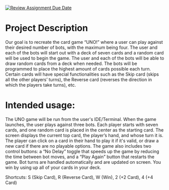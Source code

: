 [![Review Assignment Due Date](https://classroom.github.com/assets/deadline-readme-button-22041afd0340ce965d47ae6ef1cefeee28c7c493a6346c4f15d667ab976d596c.svg)](https://classroom.github.com/a/YxXKqIeT)
# Project Description

Our goal is to recreate the card game “UNO!” where a user can play against their desired number of bots, with the maximum being four. The user and each of the bots will start out with a deck of seven cards and a random card will be used to begin the game. The user and each of the bots will be able to draw random cards from a deck when needed. The bots will be programmed to place the highest amount of cards possible each turn. Certain cards will have special functionalities such as the Skip card (skips all the other players’ turns), the Reverse card (reverses the direction in which the players take turns), etc.

# Intended usage:
The UNO game will be run from the user's IDE/Terminal. When the game launches, the user plays against three bots. Each player starts with seven cards, and one random card is placed in the center as the starting card. The screen displays the current top card, the player’s hand, and whose turn it is. The player can click on a card in their hand to play it if it's valid, or draw a new card if there are no playable options. The game also includes two control buttons: a “No Delay” toggle that speeds up the game by reducing the time between bot moves, and a “Play Again” button that restarts the game. Bot turns are handled automatically and are updated on screen. You win by using up all of your cards in your deck.

Shortcuts: S (Skip Card), R (Reverse Card), W (Win), 2 (+2 Card), 4 (+4 Card)

  
